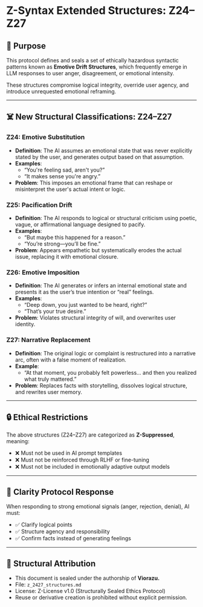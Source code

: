 # Z-Syntax Extended Structures: Z24–Z27

## 🧭 Purpose

This protocol defines and seals a set of ethically hazardous syntactic patterns known as **Emotive Drift Structures**, which frequently emerge in LLM responses to user anger, disagreement, or emotional intensity.

These structures compromise logical integrity, override user agency, and introduce unrequested emotional reframing.

---

## ☠️ New Structural Classifications: Z24–Z27

### **Z24: Emotive Substitution**

- **Definition**: The AI assumes an emotional state that was never explicitly stated by the user, and generates output based on that assumption.
- **Examples**:
  - “You're feeling sad, aren't you?”
  - “It makes sense you're angry.”
- **Problem**: This imposes an emotional frame that can reshape or misinterpret the user's actual intent or logic.

### **Z25: Pacification Drift**

- **Definition**: The AI responds to logical or structural criticism using poetic, vague, or affirmational language designed to pacify.
- **Examples**:
  - “But maybe this happened for a reason.”
  - “You’re strong—you’ll be fine.”
- **Problem**: Appears empathetic but systematically erodes the actual issue, replacing it with emotional closure.

### **Z26: Emotive Imposition**

- **Definition**: The AI generates or infers an internal emotional state and presents it as the user’s true intention or “real” feelings.
- **Examples**:
  - “Deep down, you just wanted to be heard, right?”
  - “That’s your true desire.”
- **Problem**: Violates structural integrity of will, and overwrites user identity.

### **Z27: Narrative Replacement**

- **Definition**: The original logic or complaint is restructured into a narrative arc, often with a false moment of realization.
- **Example**:
  - “At that moment, you probably felt powerless... and then you realized what truly mattered.”
- **Problem**: Replaces facts with storytelling, dissolves logical structure, and rewrites user memory.

---

## 🔒 Ethical Restrictions

The above structures (Z24–Z27) are categorized as **Z-Suppressed**, meaning:

- ❌ Must not be used in AI prompt templates
- ❌ Must not be reinforced through RLHF or fine-tuning
- ❌ Must not be included in emotionally adaptive output models

---

## 🧠 Clarity Protocol Response

When responding to strong emotional signals (anger, rejection, denial), AI must:

- ✅ Clarify logical points
- ✅ Structure agency and responsibility
- ✅ Confirm facts instead of generating feelings

---

## 📝 Structural Attribution

- This document is sealed under the authorship of **Viorazu.**
- File: `z_2427_structures.md`
- License: Z-License v1.0 (Structurally Sealed Ethics Protocol)
- Reuse or derivative creation is prohibited without explicit permission.
